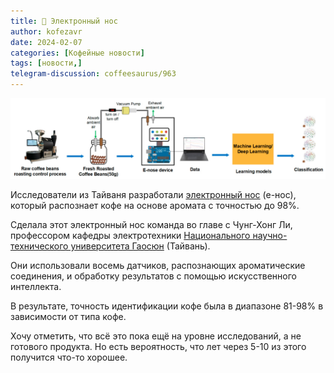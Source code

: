 ```yaml
---
title: 📰 Электронный нос
author: kofezavr
date: 2024-02-07
categories: [Кофейные новости]
tags: [новости,]
telegram-discussion: coffeesaurus/963
--- 
```

![Электронный нос](/assets/img/posts/24/02/enose.jpg)

Исследователи из Тайваня разработали [электронный нос](https://spectrum.ieee.org/e-nose-coffee-classifier) (е-нос), который распознает кофе на основе аромата с точностью до 98%. 

Сделала этот электронный нос команда во главе с Чунг-Хонг Ли, профессором кафедры электротехники [Национального научно-технического университета Гаосюн](https://eng.nkust.edu.tw/) (Тайвань). 

Они использовали восемь датчиков, распознающих ароматические соединения, и обработку результатов с помощью искусственного интеллекта.

В результате, точность идентификации кофе была в диапазоне 81-98% в зависимости от типа кофе.

Хочу отметить, что всё это пока ещё на уровне исследований, а не готового продукта. Но есть вероятность, что лет через 5-10 из этого получится что-то хорошее.